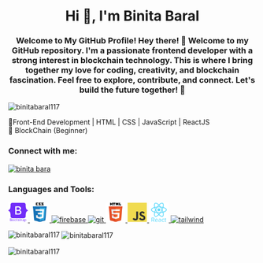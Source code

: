 <h1 align="center">Hi 👋, I'm Binita Baral</h1>
<h3 align="center">
Welcome to My GitHub Profile!
Hey there! 👋 Welcome to my GitHub repository. I'm a passionate frontend developer with a strong interest in blockchain technology. This is where I bring together my love for coding, creativity, and blockchain fascination. Feel free to explore, contribute, and connect. Let's build the future together! 🚀</h3>

<p align="left"> <img src="https://komarev.com/ghpvc/?username=binitabaral117&label=Profile%20views&color=0e75b6&style=flat" alt="binitabaral117" /> </p>

🌱Front-End Development | HTML | CSS | JavaScript | ReactJS  <br>
🧠 BlockChain (Beginner)

<h3 align="left">Connect with me:</h3>
<p align="left">
<a href="https://linkedin.com/in/binita bara" target="blank"><img align="center" src="https://raw.githubusercontent.com/rahuldkjain/github-profile-readme-generator/master/src/images/icons/Social/linked-in-alt.svg" alt="binita bara" height="30" width="40" /></a>
</p>

<h3 align="left">Languages and Tools:</h3>
<p align="left"> <a href="https://getbootstrap.com" target="_blank" rel="noreferrer"> <img src="https://raw.githubusercontent.com/devicons/devicon/master/icons/bootstrap/bootstrap-plain-wordmark.svg" alt="bootstrap" width="40" height="40"/> </a> <a href="https://www.w3schools.com/css/" target="_blank" rel="noreferrer"> <img src="https://raw.githubusercontent.com/devicons/devicon/master/icons/css3/css3-original-wordmark.svg" alt="css3" width="40" height="40"/> </a> <a href="https://firebase.google.com/" target="_blank" rel="noreferrer"> <img src="https://www.vectorlogo.zone/logos/firebase/firebase-icon.svg" alt="firebase" width="40" height="40"/> </a> <a href="https://git-scm.com/" target="_blank" rel="noreferrer"> <img src="https://www.vectorlogo.zone/logos/git-scm/git-scm-icon.svg" alt="git" width="40" height="40"/> </a> <a href="https://www.w3.org/html/" target="_blank" rel="noreferrer"> <img src="https://raw.githubusercontent.com/devicons/devicon/master/icons/html5/html5-original-wordmark.svg" alt="html5" width="40" height="40"/> </a> <a href="https://developer.mozilla.org/en-US/docs/Web/JavaScript" target="_blank" rel="noreferrer"> <img src="https://raw.githubusercontent.com/devicons/devicon/master/icons/javascript/javascript-original.svg" alt="javascript" width="40" height="40"/> </a> <a href="https://reactjs.org/" target="_blank" rel="noreferrer"> <img src="https://raw.githubusercontent.com/devicons/devicon/master/icons/react/react-original-wordmark.svg" alt="react" width="40" height="40"/> </a> <a href="https://tailwindcss.com/" target="_blank" rel="noreferrer"> <img src="https://www.vectorlogo.zone/logos/tailwindcss/tailwindcss-icon.svg" alt="tailwind" width="40" height="40"/> </a> </p>

<p><img align="left" src="https://github-readme-stats.vercel.app/api/top-langs?username=binitabaral117&show_icons=true&locale=en&layout=compact" alt="binitabaral117" /></p>

<p>&nbsp;<img align="center" src="https://github-readme-stats.vercel.app/api?username=binitabaral117&show_icons=true&locale=en" alt="binitabaral117" /></p>

<p><img align="center" src="https://github-readme-streak-stats.herokuapp.com/?user=binitabaral117&" alt="binitabaral117" /></p>


